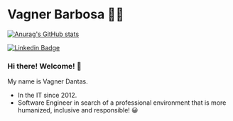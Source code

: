 # Vagner Barbosa 👨‍💻

[![Anurag's GitHub stats](https://github-readme-stats.vercel.app/api?username=iddvdantas&count_private=true)](https://github.com/iddvdantas/github-readme-stats)

[![Linkedin Badge](https://img.shields.io/badge/-LinkedIn-blue?style=flat-square&logo=Linkedin&logoColor=white&link=https://www.linkedin.com/in/vagnerbarbosa/)](https://www.linkedin.com/in/vagnerbarbosa/)

### Hi there! Welcome! 👋 

My name is Vagner Dantas.
 - In the IT since 2012. 
 - Software Engineer in search of a professional environment that is more humanized, inclusive and responsible! 😀
